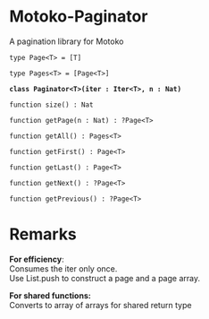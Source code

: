 # Motoko-Paginator
A pagination library for Motoko  

`type Page<T> = [T]`

`type Pages<T> = [Page<T>]`  

__`class Paginator<T>(iter : Iter<T>, n : Nat)`__  
  
`function size() : Nat`  

`function getPage(n : Nat) : ?Page<T>`  

`function getAll() : Pages<T>`  

`function getFirst() : Page<T>`  

`function getLast() : Page<T>`  

`function getNext() : ?Page<T>`  

`function getPrevious() : ?Page<T>`  

# Remarks  
__For efficiency__:  
Consumes the iter only once.  
Use List.push to construct a page and a page array.

__For shared functions:__  
Converts to array of arrays for shared return type  

